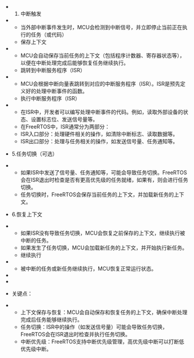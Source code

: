 - 1. 中断触发

- - 当外部中断事件发生时，MCU会检测到中断信号，并立即停止当前正在执行的任务（或代码）
  - 保存上下文

- - MCU会自动保存当前任务的上下文（包括程序计数器、寄存器状态等），以便在中断处理完成后能够恢复任务继续执行。
  - 跳转到中断服务程序（ISR）

- - MCU会根据中断向量表跳转到对应的中断服务程序（ISR）。ISR是预先定义好的处理中断事件的函数。
  - 执行中断服务程序（ISR）

- - 在ISR中，开发者可以编写处理中断事件的代码。例如，读取外部设备的状态、设置标志位、发送信号量等。
  - 在FreeRTOS中，ISR通常分为两部分：
  - ISR入口部分：处理硬件相关的操作，如清除中断标志、读取数据等。
  - ISR出口部分：处理与任务相关的操作，如发送信号量、任务通知等。

-  5.任务切换（可选）

- - 如果ISR中发送了信号量、任务通知等，可能会导致任务切换。FreeRTOS会在ISR退出时检查是否有更高优先级的任务就绪，如果有，则会进行任务切换。
  - 任务切换时，FreeRTOS会保存当前任务的上下文，并加载新任务的上下文。

- 6.恢复上下文

- - 如果ISR没有导致任务切换，MCU会恢复之前保存的上下文，继续执行被中断的任务。
  - 如果发生了任务切换，MCU会加载新任务的上下文，并开始执行新任务。
  - 继续执行

- - 被中断的任务或新任务继续执行，MCU恢复正常运行状态。

-  

-  

- 关键点：

- - 上下文保存与恢复：MCU会自动保存和恢复任务的上下文，确保中断处理完成后任务能够继续执行。
  - 任务切换：ISR中的操作（如发送信号量）可能会导致任务切换，FreeRTOS会在ISR退出时检查并执行任务切换。
  - 中断优先级：FreeRTOS支持中断优先级管理，高优先级中断可以打断低优先级中断。